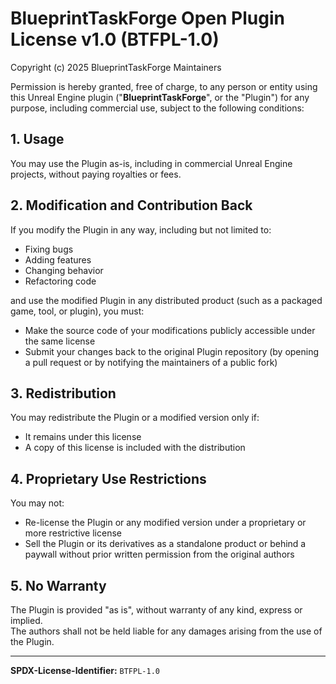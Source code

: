 # BlueprintTaskForge Open Plugin License v1.0 (BTFPL-1.0)

Copyright (c) 2025 BlueprintTaskForge Maintainers

Permission is hereby granted, free of charge, to any person or entity using this Unreal Engine plugin ("**BlueprintTaskForge**", or the "Plugin") for any purpose, including commercial use, subject to the following conditions:

## 1. Usage

You may use the Plugin as-is, including in commercial Unreal Engine projects, without paying royalties or fees.

## 2. Modification and Contribution Back

If you modify the Plugin in any way, including but not limited to:

- Fixing bugs  
- Adding features  
- Changing behavior  
- Refactoring code  

and use the modified Plugin in any distributed product (such as a packaged game, tool, or plugin), you must:

- Make the source code of your modifications publicly accessible under the same license  
- Submit your changes back to the original Plugin repository (by opening a pull request or by notifying the maintainers of a public fork)

## 3. Redistribution

You may redistribute the Plugin or a modified version only if:

- It remains under this license  
- A copy of this license is included with the distribution

## 4. Proprietary Use Restrictions

You may not:

- Re-license the Plugin or any modified version under a proprietary or more restrictive license  
- Sell the Plugin or its derivatives as a standalone product or behind a paywall without prior written permission from the original authors

## 5. No Warranty

The Plugin is provided "as is", without warranty of any kind, express or implied.  
The authors shall not be held liable for any damages arising from the use of the Plugin.

---

**SPDX-License-Identifier:** `BTFPL-1.0`
